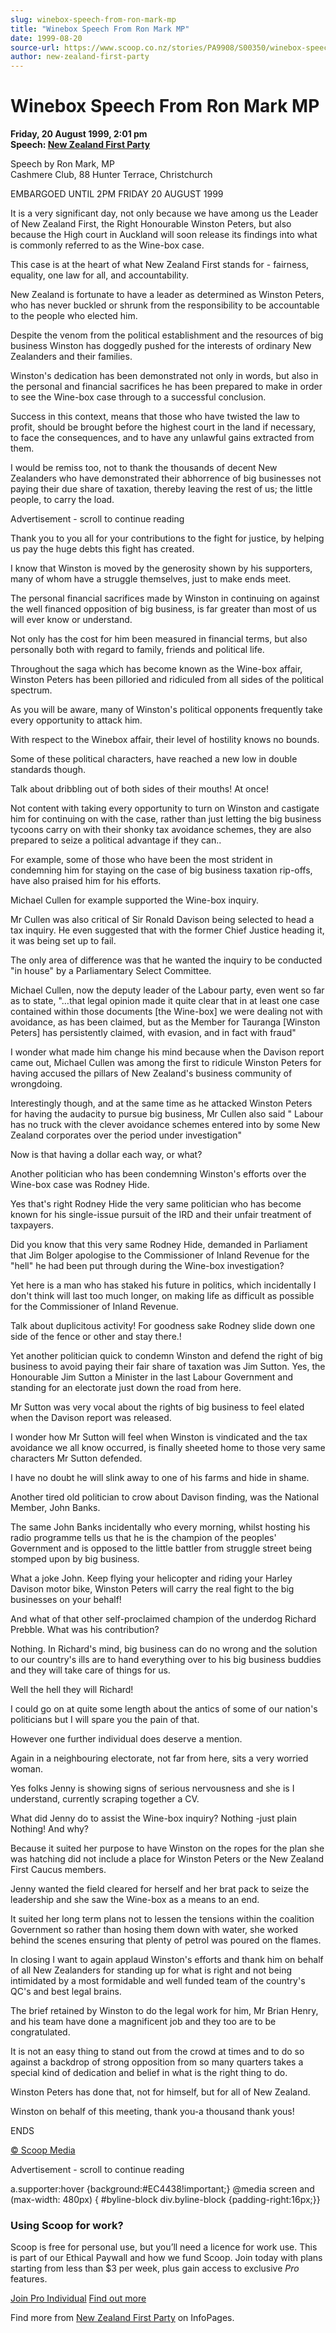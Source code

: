 ```yaml
---
slug: winebox-speech-from-ron-mark-mp
title: "Winebox Speech From Ron Mark MP"
date: 1999-08-20
source-url: https://www.scoop.co.nz/stories/PA9908/S00350/winebox-speech-from-ron-mark-mp.htm
author: new-zealand-first-party
---
```

Winebox Speech From Ron Mark MP
===============================

**Friday, 20 August 1999, 2:01 pm**  
**Speech: [New Zealand First Party](https://info.scoop.co.nz/New_Zealand_First_Party)**

Speech by Ron Mark, MP  
Cashmere Club, 88 Hunter Terrace, Christchurch

EMBARGOED UNTIL 2PM FRIDAY 20 AUGUST 1999

  
It is a very significant day, not only because we have among us the Leader of New Zealand First, the Right Honourable Winston Peters, but also because the High court in Auckland will soon release its findings into what is commonly referred to as the Wine-box case.

This case is at the heart of what New Zealand First stands for - fairness, equality, one law for all, and accountability.

New Zealand is fortunate to have a leader as determined as Winston Peters, who has never buckled or shrunk from the responsibility to be accountable to the people who elected him.

Despite the venom from the political establishment and the resources of big business Winston has doggedly pushed for the interests of ordinary New Zealanders and their families.

Winston's dedication has been demonstrated not only in words, but also in the personal and financial sacrifices he has been prepared to make in order to see the Wine-box case through to a successful conclusion.

Success in this context, means that those who have twisted the law to profit, should be brought before the highest court in the land if necessary, to face the consequences, and to have any unlawful gains extracted from them.

I would be remiss too, not to thank the thousands of decent New Zealanders who have demonstrated their abhorrence of big businesses not paying their due share of taxation, thereby leaving the rest of us; the little people, to carry the load.

Advertisement - scroll to continue reading





Thank you to you all for your contributions to the fight for justice, by helping us pay the huge debts this fight has created.

I know that Winston is moved by the generosity shown by his supporters, many of whom have a struggle themselves, just to make ends meet.

The personal financial sacrifices made by Winston in continuing on against the well financed opposition of big business, is far greater than most of us will ever know or understand.

Not only has the cost for him been measured in financial terms, but also personally both with regard to family, friends and political life.

Throughout the saga which has become known as the Wine-box affair, Winston Peters has been pilloried and ridiculed from all sides of the political spectrum.

As you will be aware, many of Winston's political opponents frequently take every opportunity to attack him.

With respect to the Winebox affair, their level of hostility knows no bounds.

Some of these political characters, have reached a new low in double standards though.

Talk about dribbling out of both sides of their mouths! At once!

Not content with taking every opportunity to turn on Winston and castigate him for continuing on with the case, rather than just letting the big business tycoons carry on with their shonky tax avoidance schemes, they are also prepared to seize a political advantage if they can..

For example, some of those who have been the most strident in condemning him for staying on the case of big business taxation rip-offs, have also praised him for his efforts.

Michael Cullen for example supported the Wine-box inquiry.

Mr Cullen was also critical of Sir Ronald Davison being selected to head a tax inquiry. He even suggested that with the former Chief Justice heading it, it was being set up to fail.

The only area of difference was that he wanted the inquiry to be conducted "in house" by a Parliamentary Select Committee.

Michael Cullen, now the deputy leader of the Labour party, even went so far as to state, "…that legal opinion made it quite clear that in at least one case contained within those documents \[the Wine-box\] we were dealing not with avoidance, as has been claimed, but as the Member for Tauranga \[Winston Peters\] has persistently claimed, with evasion, and in fact with fraud"

I wonder what made him change his mind because when the Davison report came out, Michael Cullen was among the first to ridicule Winston Peters for having accused the pillars of New Zealand's business community of wrongdoing.

Interestingly though, and at the same time as he attacked Winston Peters for having the audacity to pursue big business, Mr Cullen also said " Labour has no truck with the clever avoidance schemes entered into by some New Zealand corporates over the period under investigation"

Now is that having a dollar each way, or what?

Another politician who has been condemning Winston's efforts over the Wine-box case was Rodney Hide.

Yes that's right Rodney Hide the very same politician who has become known for his single-issue pursuit of the IRD and their unfair treatment of taxpayers.

Did you know that this very same Rodney Hide, demanded in Parliament that Jim Bolger apologise to the Commissioner of Inland Revenue for the "hell" he had been put through during the Wine-box investigation?

Yet here is a man who has staked his future in politics, which incidentally I don't think will last too much longer, on making life as difficult as possible for the Commissioner of Inland Revenue.

Talk about duplicitous activity! For goodness sake Rodney slide down one side of the fence or other and stay there.!

Yet another politician quick to condemn Winston and defend the right of big business to avoid paying their fair share of taxation was Jim Sutton. Yes, the Honourable Jim Sutton a Minister in the last Labour Government and standing for an electorate just down the road from here.

Mr Sutton was very vocal about the rights of big business to feel elated when the Davison report was released.

I wonder how Mr Sutton will feel when Winston is vindicated and the tax avoidance we all know occurred, is finally sheeted home to those very same characters Mr Sutton defended.

I have no doubt he will slink away to one of his farms and hide in shame.

Another tired old politician to crow about Davison finding, was the National Member, John Banks.

The same John Banks incidentally who every morning, whilst hosting his radio programme tells us that he is the champion of the peoples' Government and is opposed to the little battler from struggle street being stomped upon by big business.

What a joke John. Keep flying your helicopter and riding your Harley Davison motor bike, Winston Peters will carry the real fight to the big businesses on your behalf!

And what of that other self-proclaimed champion of the underdog Richard Prebble. What was his contribution?

Nothing. In Richard's mind, big business can do no wrong and the solution to our country's ills are to hand everything over to his big business buddies and they will take care of things for us.

Well the hell they will Richard!

I could go on at quite some length about the antics of some of our nation's politicians but I will spare you the pain of that.

However one further individual does deserve a mention.

Again in a neighbouring electorate, not far from here, sits a very worried woman.

Yes folks Jenny is showing signs of serious nervousness and she is I understand, currently scraping together a CV.

What did Jenny do to assist the Wine-box inquiry? Nothing -just plain Nothing! And why?

Because it suited her purpose to have Winston on the ropes for the plan she was hatching did not include a place for Winston Peters or the New Zealand First Caucus members.

Jenny wanted the field cleared for herself and her brat pack to seize the leadership and she saw the Wine-box as a means to an end.

It suited her long term plans not to lessen the tensions within the coalition Government so rather than hosing them down with water, she worked behind the scenes ensuring that plenty of petrol was poured on the flames.

In closing I want to again applaud Winston's efforts and thank him on behalf of all New Zealanders for standing up for what is right and not being intimidated by a most formidable and well funded team of the country's QC's and best legal brains.

The brief retained by Winston to do the legal work for him, Mr Brian Henry, and his team have done a magnificent job and they too are to be congratulated.

It is not an easy thing to stand out from the crowd at times and to do so against a backdrop of strong opposition from so many quarters takes a special kind of dedication and belief in what is the right thing to do.

Winston Peters has done that, not for himself, but for all of New Zealand.

Winston on behalf of this meeting, thank you-a thousand thank yous!

ENDS

[© Scoop Media](http://www.scoop.co.nz/about/terms.html)  

Advertisement - scroll to continue reading



a.supporter:hover {background:#EC4438!important;} @media screen and (max-width: 480px) { #byline-block div.byline-block {padding-right:16px;}}

### Using Scoop for work?

Scoop is free for personal use, but you’ll need a licence for work use. This is part of our Ethical Paywall and how we fund Scoop. Join today with plans starting from less than $3 per week, plus gain access to exclusive _Pro_ features.  
  
[Join Pro Individual](https://pro.scoop.co.nz/Individual/?from=ProIn24) [Find out more](https://pro.scoop.co.nz/using-scoop-for-work/?from=ProIn24)

Find more from [New Zealand First Party](https://info.scoop.co.nz/New_Zealand_First_Party) on InfoPages.